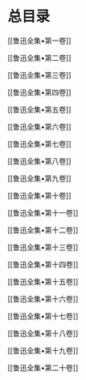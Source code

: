  

# 总目录

[[鲁迅全集•第一卷]]

[[鲁迅全集•第二卷]]

[[鲁迅全集•第三卷]]

[[鲁迅全集•第四卷]]

[[鲁迅全集•第五卷]]

[[鲁迅全集•第六卷]]

[[鲁迅全集•第七卷]]

[[鲁迅全集•第八卷]]

[[鲁迅全集•第九卷]]

[[鲁迅全集•第十卷]]

[[鲁迅全集•第十一卷]]

[[鲁迅全集•第十二卷]]

[[鲁迅全集•第十三卷]]

[[鲁迅全集•第十四卷]]

[[鲁迅全集•第十五卷]]

[[鲁迅全集•第十六卷]]

[[鲁迅全集•第十七卷]]

[[鲁迅全集•第十八卷]]

[[鲁迅全集•第十九卷]]

[[鲁迅全集•第二十卷]]
